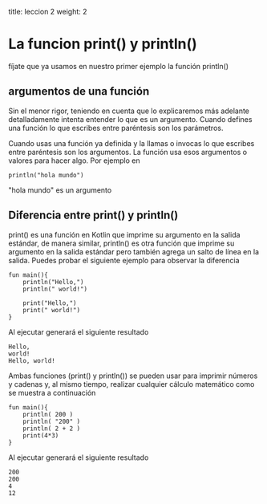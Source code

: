 title: leccion 2
weight: 2
# La funcion print() y println()
fíjate que ya usamos en nuestro primer ejemplo la función println()
## argumentos de una función
Sin el menor rigor, teniendo en cuenta que lo explicaremos más adelante detalladamente intenta entender lo que es un argumento. 
Cuando defines una función lo que escribes entre paréntesis son los parámetros.

Cuando usas una función ya definida y la llamas o invocas lo que escribes entre paréntesis son los argumentos. La función usa esos argumentos o valores para hacer algo. Por ejemplo en
~~~
println("hola mundo")
~~~
"hola mundo" es un argumento
## Diferencia entre print() y println()

print() es una función en Kotlin que imprime su argumento en la salida estándar, de manera similar, println() es otra función que imprime su argumento en la salida estándar pero también agrega un salto de línea en la salida. Puedes probar el siguiente ejemplo para observar la diferencia
~~~
fun main(){
    println("Hello,")
    println(" world!")

    print("Hello,")
    print(" world!")
}
~~~
Al ejecutar generará el siguiente resultado
~~~
Hello,
world!
Hello, world!
~~~
Ambas funciones (print() y println()) se pueden usar para imprimir números y cadenas y, al mismo tiempo, realizar cualquier cálculo matemático como se muestra a continuación
~~~
fun main(){
    println( 200 )
    println( "200" )
    println( 2 + 2 )
    print(4*3)
}
~~~
Al ejecutar generará el siguiente resultado
~~~
200
200
4
12
~~~
